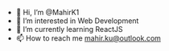 - 👋 Hi, I’m @MahirK1
- 👀 I’m interested in Web Development
- 🌱 I’m currently learning ReactJS
- 📫 How to reach me mahir.ku@outlook.com



